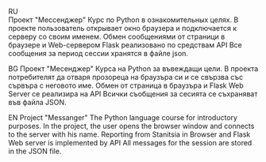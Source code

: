 
RU   
Проект "Мессенджер"
Курс по Python в ознакомительных целях.
В проекте пользователь открывает окно браузера и подключается к серверу со своим именем.
Обмен сообщениями от страници в браузере и Web-сервером Flask реализовано по средствам API
Все сообщения за период сессии хранятся в файле json.

BG
Проект "Месенджер"
Курса на Python за въвеждащи цели.
В проекта потребителят да отваря прозореца на браузъра си и се свързва със сървъра с неговото име.
Обмен от страница в браузъра и Flask Web Server се реализира на API
Всички съобщения за сесията се съхраняват във файла JSON.

EN
Project "Messanger"
The Python language course for introductory purposes.
In the project, the user opens the browser window and connects to the server with his name.
Reporting from Stanitsia in Browser and Flask Web server is implemented by API
All messages for the session are stored in the JSON file.
